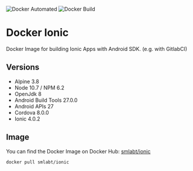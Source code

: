 ![Docker Automated](https://img.shields.io/docker/automated/smlabt/ionic.svg)
![Docker Build](https://img.shields.io/docker/build/smlabt/ionic.svg)

# Docker Ionic
Docker Image for building Ionic Apps with Android SDK. (e.g. with GitlabCI)
## Versions
- Alpine 3.8
- Node 10.7 / NPM 6.2
- OpenJdk 8
- Android Build Tools 27.0.0
- Android APIs 27
- Cordova 8.0.0
- Ionic 4.0.2
## Image
You can find the Docker Image on Docker Hub: [smlabt/ionic](https://hub.docker.com/r/smlabt/ionic/)
```
docker pull smlabt/ionic
```
